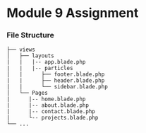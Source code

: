 # Module 9 Assignment

### File Structure

    ├── views                    
    │   ├── layouts
    |   |   |-- app.blade.php
    |   |   |-- particles          
    │   |      ├── footer.blade.php 
    |   |      ├── header.blade.php        
    |   |      └── sidebar.blade.php        
    │   └── Pages
    |      |-- home.blade.php
    |      |-- about.blade.php
    |      |-- contact.blade.php
    |      └-- projects.blade.php
    └── ...

